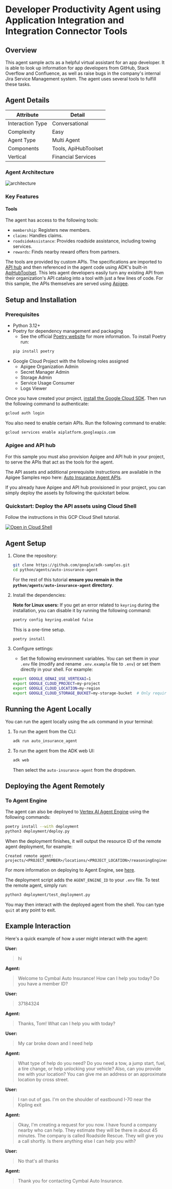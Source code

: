# Developer Productivity Agent using Application Integration and Integration Connector Tools

## Overview

This agent sample acts as a helpful virtual assistant for an app developer. It is able to look up information for app developers from GitHub, Stack Overflow and Confluence, as well as raise bugs in the company's internal Jira Service Management system.  The agent uses several tools to fulfill these tasks.

## Agent Details

| Attribute | Detail |
|---|---|
|   Interaction Type |   Conversational |
|   Complexity |   Easy |
|   Agent Type |   Multi Agent |
|   Components |   Tools, ApiHubToolset |
|   Vertical |   Financial Services |

### Agent Architecture

![architecture](arch.png)

### Key Features

#### Tools

The agent has access to the following tools:

- `membership`: Registers new members.
- `claims`: Handles claims.
- `roadsideAssistance`: Provides roadside assistance, including towing services.
- `rewards`: Finds nearby reward offers from partners.

The tools are provided by custom APIs. The specifications are imported to [API hub](https://cloud.google.com/apigee/docs/apihub/what-is-api-hub) and then referenced in the agent code using ADK's built-in [ApiHubToolset](https://google.github.io/adk-docs/tools/google-cloud-tools/#apigee-api-hub-tools). This lets agent developers easily turn any existing API from their organization's API catalog into a tool with just a few lines of code. For this sample, the APIs themselves are served using [Apigee](https://cloud.google.com/apigee).

## Setup and Installation

### Prerequisites

- Python 3.12+
-   Poetry for dependency management and packaging
    -   See the official
        [Poetry website](https://python-poetry.org/docs/) for more information. To install Poetry run:
    ```bash
    pip install poetry
    ```
- Google Cloud Project with the following roles assigned
  - Apigee Organization Admin
  - Secret Manager Admin
  - Storage Admin
  - Service Usage Consumer
  - Logs Viewer

Once you have created your project, [install the Google Cloud SDK](https://cloud.google.com/sdk/docs/install). Then run the following command to authenticate:
```bash
gcloud auth login
```
You also need to enable certain APIs. Run the following command to enable:
```bash
gcloud services enable aiplatform.googleapis.com
```

### Apigee and API hub

For this sample you must also provision Apigee and API hub in your project, to serve the APIs that act as the tools for the agent.

The API assets and additional prerequisite instructions are available in the Apigee Samples repo here: [Auto Insurance Agent APIs](https://github.com/GoogleCloudPlatform/apigee-samples/tree/main/adk-auto-insurance-agent). 

If you already have Apigee and API hub provisioned in your project, you can simply  deploy the assets by following the quickstart below.

### Quickstart: Deploy the API assets using Cloud Shell

Follow the instructions in this GCP Cloud Shell tutorial.

[![Open in Cloud Shell](https://gstatic.com/cloudssh/images/open-btn.png)](https://ssh.cloud.google.com/cloudshell/open?cloudshell_git_repo=https://github.com/GoogleCloudPlatform/apigee-samples&cloudshell_git_branch=main&cloudshell_workspace=.&cloudshell_tutorial=adk-auto-insurance-agent/docs/cloudshell-tutorial.md)


## Agent Setup

1.  Clone the repository:

    ```bash
    git clone https://github.com/google/adk-samples.git
    cd python/agents/auto-insurance-agent
    ```

    For the rest of this tutorial **ensure you remain in the `python/agents/auto-insurance-agent` directory**.

2.  Install the dependencies:

    **Note for Linux users:** If you get an error related to `keyring` during the installation, you can disable it by running the following command:
    ```bash
    poetry config keyring.enabled false
    ```
    This is a one-time setup.

    ```bash
    poetry install
    ```

3.  Configure settings:

    - Set the following environment variables. You can set them in your `.env` file (modify and rename `.env.example` file to `.env`) or set them directly in your shell. For example:

    ```bash
    export GOOGLE_GENAI_USE_VERTEXAI=1
    export GOOGLE_CLOUD_PROJECT=my-project
    export GOOGLE_CLOUD_LOCATION=my-region
    export GOOGLE_CLOUD_STORAGE_BUCKET=my-storage-bucket  # Only required for deployment on Agent Engine
    ```

## Running the Agent Locally

You can run the agent locally using the `adk` command in your terminal:

1.  To run the agent from the CLI:

    ```bash
    adk run auto_insurance_agent
    ```

2.  To run the agent from the ADK web UI:

    ```bash
    adk web
    ```
    Then select the `auto-insurance-agent` from the dropdown.

## Deploying the Agent Remotely

### To Agent Engine

The agent can also be deployed to [Vertex AI Agent Engine](https://cloud.google.com/vertex-ai/generative-ai/docs/agent-engine/overview) using the following
commands:

```bash
poetry install --with deployment
python3 deployment/deploy.py
```

When the deployment finishes, it will output the resource ID of the remote agent deployment, for example:
```
Created remote agent: projects/<PROJECT_NUMBER>/locations/<PROJECT_LOCATION>/reasoningEngines/<AGENT_ENGINE_ID>
```

For more information on deploying to Agent Engine, see [here](https://google.github.io/adk-docs/deploy/agent-engine/#install-vertex-ai-sdk).

The deployment script adds the `AGENT_ENGINE_ID` to your `.env` file. To test the remote agent, simply run:
```bash
python3 deployment/test_deployment.py
```

You may then interact with the deployed agent from the shell. You can type `quit` at any point to exit.

## Example Interaction

Here's a quick example of how a user might interact with the agent:

**User:**
>hi

**Agent:**
>Welcome to Cymbal Auto Insurance! How can I help you today? Do you have a member ID?

**User:**
>37184324

**Agent:**
>Thanks, Tom! What can I help you with today?

**User:**
>My car broke down and I need help

**Agent:**
>What type of help do you need? Do you need a tow, a jump start, fuel, a tire change, or help unlocking your vehicle? Also, can you provide me with your location? You can give me an address or an approximate location by cross street.

**User:**
>I ran out of gas. I'm on the shoulder of eastbound I-70 near the Kipling exit

**Agent:**
>Okay, I'm creating a request for you now. I have found a company nearby who can help. They estimate they will be there in about 45 minutes. The company is called Roadside Rescue. They will give you a call shortly. Is there anything else I can help you with?

**User:**
>No that's all thanks

**Agent:**
>Thank you for contacting Cymbal Auto Insurance.

